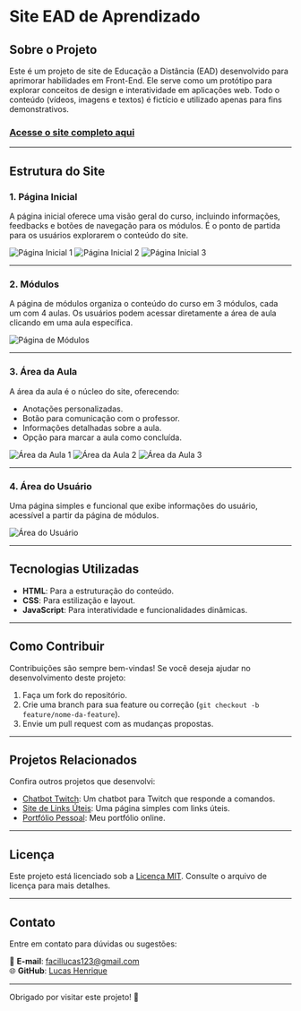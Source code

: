 # Site EAD de Aprendizado

## Sobre o Projeto

Este é um projeto de site de Educação a Distância (EAD) desenvolvido para aprimorar habilidades em Front-End. Ele serve como um protótipo para explorar conceitos de design e interatividade em aplicações web. Todo o conteúdo (vídeos, imagens e textos) é fictício e utilizado apenas para fins demonstrativos.

### [Acesse o site completo aqui](https://site-ead.vercel.app)

---

## Estrutura do Site

### 1. Página Inicial

A página inicial oferece uma visão geral do curso, incluindo informações, feedbacks e botões de navegação para os módulos. É o ponto de partida para os usuários explorarem o conteúdo do site.

![Página Inicial 1](/imagens/inicial.png)
![Página Inicial 2](/imagens/inicial2.png)
![Página Inicial 3](/imagens/inicial2.png)

---

### 2. Módulos

A página de módulos organiza o conteúdo do curso em 3 módulos, cada um com 4 aulas. Os usuários podem acessar diretamente a área de aula clicando em uma aula específica.

![Página de Módulos](/imagens/modulos.png)

---

### 3. Área da Aula

A área da aula é o núcleo do site, oferecendo:

- Anotações personalizadas.
- Botão para comunicação com o professor.
- Informações detalhadas sobre a aula.
- Opção para marcar a aula como concluída.

![Área da Aula 1](/imagens/aula1.png)
![Área da Aula 2](/imagens/aula2.png)
![Área da Aula 3](/imagens/aula3.png)

---

### 4. Área do Usuário

Uma página simples e funcional que exibe informações do usuário, acessível a partir da página de módulos.

![Área do Usuário](/imagens/conta.png)

---

## Tecnologias Utilizadas

- **HTML**: Para a estruturação do conteúdo.
- **CSS**: Para estilização e layout.
- **JavaScript**: Para interatividade e funcionalidades dinâmicas.

---

## Como Contribuir

Contribuições são sempre bem-vindas! Se você deseja ajudar no desenvolvimento deste projeto:

1. Faça um fork do repositório.
2. Crie uma branch para sua feature ou correção (`git checkout -b feature/nome-da-feature`).
3. Envie um pull request com as mudanças propostas.

---

## Projetos Relacionados

Confira outros projetos que desenvolvi:

- [Chatbot Twitch](https://github.com/lucas-henr/Chatbot_twith): Um chatbot para Twitch que responde a comandos.
- [Site de Links Úteis](https://github.com/lucas-henr/Site-links): Uma página simples com links úteis.
- [Portfólio Pessoal](https://portfolio-lucax.vercel.app): Meu portfólio online.

---

## Licença

Este projeto está licenciado sob a [Licença MIT](/LICENSE). Consulte o arquivo de licença para mais detalhes.

---

## Contato

Entre em contato para dúvidas ou sugestões:

📧 **E-mail**: facillucas123@gmail.com  
🌐 **GitHub**: [Lucas Henrique](https://github.com/lucas-henr)

---

Obrigado por visitar este projeto! 🚀
